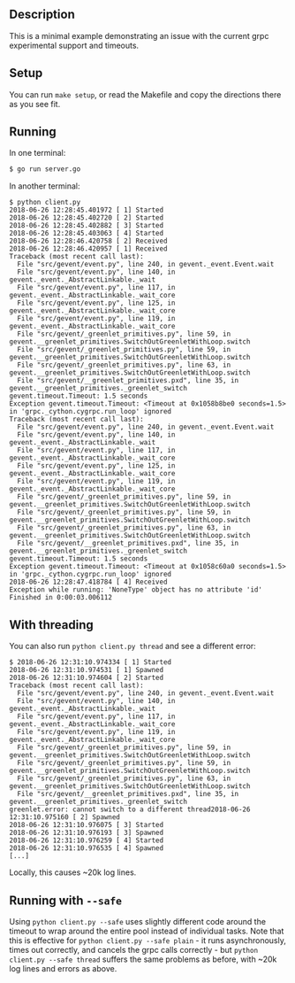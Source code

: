 ## Description

This is a minimal example demonstrating an issue with the current grpc experimental support and timeouts.

## Setup

You can run `make setup`, or read the Makefile and copy the directions there as you see fit.

## Running

In one terminal:

```bash
$ go run server.go
```

In another terminal:

```text
$ python client.py
2018-06-26 12:28:45.401972 [ 1] Started
2018-06-26 12:28:45.402720 [ 2] Started
2018-06-26 12:28:45.402882 [ 3] Started
2018-06-26 12:28:45.403063 [ 4] Started
2018-06-26 12:28:46.420758 [ 2] Received
2018-06-26 12:28:46.420957 [ 1] Received
Traceback (most recent call last):
  File "src/gevent/event.py", line 240, in gevent._event.Event.wait
  File "src/gevent/event.py", line 140, in gevent._event._AbstractLinkable._wait
  File "src/gevent/event.py", line 117, in gevent._event._AbstractLinkable._wait_core
  File "src/gevent/event.py", line 125, in gevent._event._AbstractLinkable._wait_core
  File "src/gevent/event.py", line 119, in gevent._event._AbstractLinkable._wait_core
  File "src/gevent/_greenlet_primitives.py", line 59, in gevent.__greenlet_primitives.SwitchOutGreenletWithLoop.switch
  File "src/gevent/_greenlet_primitives.py", line 59, in gevent.__greenlet_primitives.SwitchOutGreenletWithLoop.switch
  File "src/gevent/_greenlet_primitives.py", line 63, in gevent.__greenlet_primitives.SwitchOutGreenletWithLoop.switch
  File "src/gevent/__greenlet_primitives.pxd", line 35, in gevent.__greenlet_primitives._greenlet_switch
gevent.timeout.Timeout: 1.5 seconds
Exception gevent.timeout.Timeout: <Timeout at 0x1058b8be0 seconds=1.5> in 'grpc._cython.cygrpc.run_loop' ignored
Traceback (most recent call last):
  File "src/gevent/event.py", line 240, in gevent._event.Event.wait
  File "src/gevent/event.py", line 140, in gevent._event._AbstractLinkable._wait
  File "src/gevent/event.py", line 117, in gevent._event._AbstractLinkable._wait_core
  File "src/gevent/event.py", line 125, in gevent._event._AbstractLinkable._wait_core
  File "src/gevent/event.py", line 119, in gevent._event._AbstractLinkable._wait_core
  File "src/gevent/_greenlet_primitives.py", line 59, in gevent.__greenlet_primitives.SwitchOutGreenletWithLoop.switch
  File "src/gevent/_greenlet_primitives.py", line 59, in gevent.__greenlet_primitives.SwitchOutGreenletWithLoop.switch
  File "src/gevent/_greenlet_primitives.py", line 63, in gevent.__greenlet_primitives.SwitchOutGreenletWithLoop.switch
  File "src/gevent/__greenlet_primitives.pxd", line 35, in gevent.__greenlet_primitives._greenlet_switch
gevent.timeout.Timeout: 1.5 seconds
Exception gevent.timeout.Timeout: <Timeout at 0x1058c60a0 seconds=1.5> in 'grpc._cython.cygrpc.run_loop' ignored
2018-06-26 12:28:47.418784 [ 4] Received
Exception while running: 'NoneType' object has no attribute 'id'
Finished in 0:00:03.006112
```

## With threading

You can also run `python client.py thread` and see a different error:

```raw
$ 2018-06-26 12:31:10.974334 [ 1] Started
2018-06-26 12:31:10.974531 [ 1] Spawned
2018-06-26 12:31:10.974604 [ 2] Started
Traceback (most recent call last):
  File "src/gevent/event.py", line 240, in gevent._event.Event.wait
  File "src/gevent/event.py", line 140, in gevent._event._AbstractLinkable._wait
  File "src/gevent/event.py", line 117, in gevent._event._AbstractLinkable._wait_core
  File "src/gevent/event.py", line 119, in gevent._event._AbstractLinkable._wait_core
  File "src/gevent/_greenlet_primitives.py", line 59, in gevent.__greenlet_primitives.SwitchOutGreenletWithLoop.switch
  File "src/gevent/_greenlet_primitives.py", line 59, in gevent.__greenlet_primitives.SwitchOutGreenletWithLoop.switch
  File "src/gevent/_greenlet_primitives.py", line 63, in gevent.__greenlet_primitives.SwitchOutGreenletWithLoop.switch
  File "src/gevent/__greenlet_primitives.pxd", line 35, in gevent.__greenlet_primitives._greenlet_switch
greenlet.error: cannot switch to a different thread2018-06-26 12:31:10.975160 [ 2] Spawned
2018-06-26 12:31:10.976075 [ 3] Started
2018-06-26 12:31:10.976193 [ 3] Spawned
2018-06-26 12:31:10.976259 [ 4] Started
2018-06-26 12:31:10.976535 [ 4] Spawned
[...]
```

Locally, this causes ~20k log lines.

## Running with `--safe`

Using `python client.py --safe` uses slightly different code around the timeout to wrap around the entire pool instead of individual tasks. Note that this is effective for `python client.py --safe plain` - it runs asynchronously, times out correctly, and cancels the grpc calls correctly - but `python client.py --safe thread` suffers the same problems as before, with ~20k log lines and errors as above.